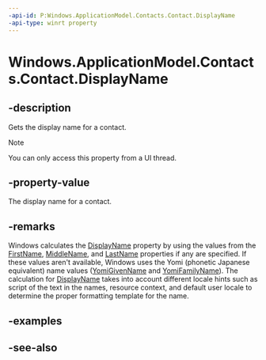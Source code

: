 ----api-id: P:Windows.ApplicationModel.Contacts.Contact.DisplayName
-api-type: winrt property
---<!-- Property syntaxpublic string DisplayName { get; }--># Windows.ApplicationModel.Contacts.Contact.DisplayName## -descriptionGets the display name for a contact. > [!NOTE]> You can only access this property from a UI thread.## -property-valueThe display name for a contact.## -remarksWindows calculates the [DisplayName](contact_displayname.md) property by using the values from the [FirstName](contact_firstname.md), [MiddleName](contact_middlename.md), and [LastName](contact_lastname.md) properties if any are specified. If these values aren't available, Windows uses the Yomi (phonetic Japanese equivalent) name values ([YomiGivenName](contact_yomigivenname.md) and [YomiFamilyName](contact_yomifamilyname.md)). The calculation for [DisplayName](contact_displayname.md) takes into account different locale hints such as script of the text in the names, resource context, and default user locale to determine the proper formatting template for the name.## -examples## -see-also